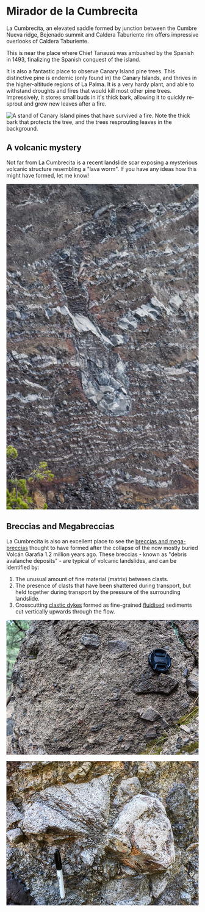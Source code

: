 
# Mirador de la Cumbrecita

La Cumbrecita, an elevated saddle formed by junction between the Cumbre Nueva ridge, Bejenado summit and Caldera Taburiente rim offers impressive overlooks of Caldera Taburiente. 

This is near the place where Chief Tanausú was ambushed by the Spanish in 1493, finalizing the Spanish conquest of the island. 

It is also a fantastic place to observe Canary Island pine trees. This distinctive pine is endemic (only found in) the Canary Islands, and thrives in the higher-altitude regions of La Palma. It is a very hardy plant, and able to withstand droughts and fires that would kill most other pine trees. Impressively, it stores small buds in it's thick bark, allowing it to quickly re-sprout and grow new leaves after a fire. 

![A stand of Canary Island pines that have survived a fire. Note the thick bark that protects the tree, and the trees resprouting leaves in the background.](https://starexcursions.com/wp-content/uploads/2016/10/4946864922_4cf56acd3d_b-1.jpg) 

## A volcanic mystery

Not far from La Cumbrecita is a recent landslide scar exposing a mysterious volcanic structure resembling a "lava worm". If you have any ideas how this might have formed, let me know!

![Zoom-lens photo of an unusual, "worm-like" structure crosscutting welded scoria deposits. The "drop-like" shape implies some form of downward propagation, perhaps as the lava accumulated at the head of the "worm" re-melted (the presumably still very hot) scoria below it, allowing it to "burrow" downwards. Unfortunately this outcrop is cut by a recent rockfall, and so is completely unaccessible (and dangerous to approach).](img/lavaworm.jpg)

## Breccias and Megabreccias

La Cumbrecita is also an excellent place to see the [breccias and mega-breccias](https://www.sciencedirect.com/science/article/pii/S0169555X12003510) thought to have formed after the collapse of the now mostly buried Volcán Garafía 1.2 million years ago. These breccias - known as "debris avalanche deposits" - are typical of volcanic landslides, and can be identified by: 

1. The unusual amount of fine material (matrix) between clasts.
2. The presence of clasts that have been shattered during transport, but held together during transport by the pressure of the surrounding landslide.
3. Crosscutting [clastic dykes](https://en.wikipedia.org/wiki/Clastic_dike) formed as fine-grained [fluidised](https://en.wikipedia.org/wiki/Fluidization) sediments cut vertically upwards through the flow.   

![Matrix rich breccia exposed at La Cumbrecita. This formed during the landslide(s) that removed the south-west or south-east flank of the Garafía volcano](img/cumbrecitaBreccia.jpg)

![Fractured basalt clast in similar breccia deposits at Hoyo Verde, on the opposite side of Caldera Taburiente. These "jigsaw fractures" are typical of debris avalanche deposits.](img/fractureClast.jpg)